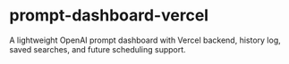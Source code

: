 # prompt-dashboard-vercel
A lightweight OpenAI prompt dashboard with Vercel backend, history log, saved searches, and future scheduling support.
